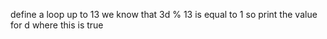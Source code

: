 
define a loop up to 13
we know that 3d % 13 is equal to 1 so print the value for d where this is true
